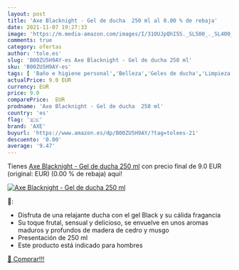 ```yaml
---
layout: post
title: 'Axe Blacknight - Gel de ducha  250 ml al 0.00 % de rebaja'
date: 2021-11-07 19:27:33
image: 'https://m.media-amazon.com/images/I/31OUJpQhI5S._SL500_._SL400_.jpg'
comments: true
category: ofertas
author: 'tole.es'
slug: 'B00ZU5H9AY-es Axe Blacknight - Gel de ducha 250 ml'
sku: 'B00ZU5H9AY-es'
tags: [ 'Baño e higiene personal','Belleza','Geles de ducha','Limpieza personal','axe', ]
actualPrice: 9.0 EUR
currency: EUR
price: 9.0
comparePrice:  EUR
prodname: 'Axe Blacknight - Gel de ducha  250 ml'
country: 'es'
flag: '🇪🇸'
brand: 'AXE'
buyurl: 'https://www.amazon.es/dp/B00ZU5H9AY/?tag=tolees-21'
descuento: '0.00'
average: '9.47'
---
```


Tienes [Axe Blacknight - Gel de ducha  250 ml](https://www.amazon.es/dp/B00ZU5H9AY/?tag=tolees-21) con precio final de  9.0 EUR (original:  EUR) (0.00 %  de rebaja) aqui!

[![Axe Blacknight - Gel de ducha  250 ml](https://m.media-amazon.com/images/I/31OUJpQhI5S._SL500_._SL400_.jpg)](https://www.amazon.es/dp/B00ZU5H9AY/?tag=tolees-21)

🔎:

- Disfruta de una relajante ducha con el gel Black y su cálida fragancia
- Su toque frutal, sensual y delicioso, se envuelve en unos aromas maduros y profundos de madera de cedro y musgo
- Presentación de 250 ml
- Este producto está indicado para hombres

[🛒 Comprar!!!](https://www.amazon.es/dp/B00ZU5H9AY/?tag=tolees-21)
